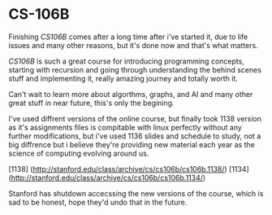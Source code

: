 CS-106B
=======

Finishing *CS106B* comes after a long time after i've started it, due to life issues and many other reasons, but it's done now and that's what matters.

*CS106B* is such a great course for introducing programming concepts, starting with recursion and going through understanding the behind scenes stuff and implementing it, really amazing journey and totally worth it.

Can't wait to learn more about algorthms, graphs, and AI and many other great stuff in near future, this's only the begining. 

I've used diffrent versions of the online course, but finally took 1138 version as it's assignments files is compitable with linux perfectly without any further modifications, but i've used 1136 slides and schedule to study, not a big diffrence but i believe they're providing new material each year as the science of computing evolving around us.

[1138] (http://stanford.edu/class/archive/cs/cs106b/cs106b.1138/)
[1134] (http://stanford.edu/class/archive/cs/cs106b/cs106b.1134/)

Stanford has shutdown accecssing the new versions of the course, which is sad to be honest, hope they'd undo that in the future. 

